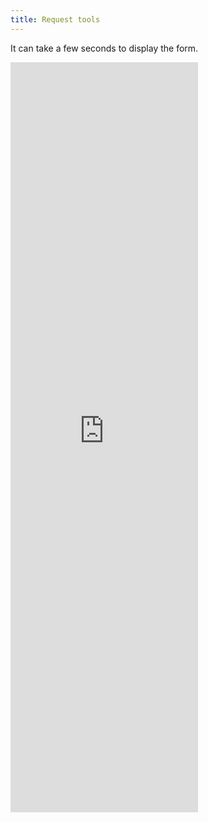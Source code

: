 ```yaml
---
title: Request tools
---
```


<p  class="text-center">It can take a few seconds to display the form.</p>
<iframe src="https://docs.google.com/forms/d/e/1FAIpQLSeDF893dlQbqWYimhRfC8QTUp7ORqoFfYK82RM6wlqkh_f7dg/viewform?embedded=true" class="w-100" height="1200px" frameborder="0" marginheight="0" marginwidth="0">Loading…</iframe>
